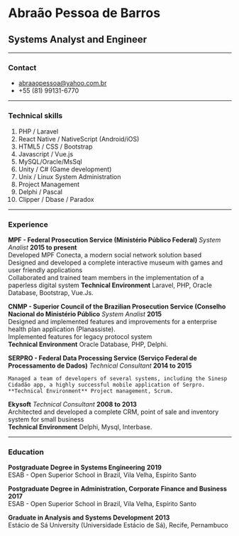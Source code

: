 # Abraão Pessoa de Barros
## Systems Analyst and Engineer

------

### Contact 
* [abraaopessoa@yahoo.com.br](mailto:abraaopessoa@yahoo.com.br)
* +55 (81) 99131-6770 

------

### Technical skills

1. PHP / Laravel
1. React Native / NativeScript (Android/iOS)
1. HTML5 / CSS / Bootstrap
1. Javascript / Vue.js 
1. MySQL/Oracle/MsSql
1. Unity / C# (Game development)
1. Unix / Linux System Administration
1. Project Management
1. Delphi / Pascal
1. Clipper / Dbase / Paradox


------

### Experience

**MPF - Federal Prosecution Service (Ministério Público Federal)** *System Analist* __2015 to present__  
	Developed MPF Conecta, a modern social network solution based  
    Designed and developed  a complete interactive museum with games and user friendly applications  
	Collaborated and trained team members in the implementation of a paperless digital system
	**Technical Environment** Laravel, PHP, Oracle Database, Bootstrap, Vue.Js.

**CNMP - Superior Council of the Brazilian Prosecution Service (Conselho Nacional do Ministério Público** *System Analist* __2015__  
    Designed and implemented features and improvements for a enterprise health plan application (Planassiste).  
	Implemented features for legacy protocol system  
	**Technical Environment** Oracle Database, PHP, Delphi.

**SERPRO - Federal Data Processing Service (Serviço Federal de Processamento de Dados)** *Technical Consultant* __2014 to 2015__  

	Managed a team of developers of several systems, including the Sinesp Cidadão app, a highly successful mobile application of Serpro.  
	**Technical Environment** Project management, Scrum.

**Ekysoft** *Technical Consultant* __2008 to 2013__   
	Architected and developed a complete CRM, point of sale and inventory system for small business  
	**Technical Environment** Delphi, Mysql, Interbase.

------
<!--- 
### Projects

* **Ethical Barcode**
	Cordova based app(iOS & Android) that leverages a huge amalgamation of public data. Driven by over 30 web spiders, 15 webservices and multiple external databases it provides brand ratings from non-profit organisations by scanning product barcodes.

* **Halifax Crime Heatmap**
	HTML5 Animated heatmap visualising crimes in the city of Halifax. Built on a customised version Heatmap.js library which enables smooth animation. Won silver in the [Apps4Halifax](http://apps4halifax.ca/) city category.

* **Foxish**
	Chrome extension that enables Firefox-style live RSS feeds with over fifteen thousand active users a 4/5 star rating. Featured on 
    [Apps4Halifax](http://apps4halifax.ca/) city category.

------
 --->
### Education

**Postgraduate Degree in Systems Engineering** __2019__  
	ESAB - Open Superior School in Brazil, Vila Velha, Espírito Santo

**Postgraduate Degree in Administration, Corporate Finance and Business** __2017__  
	ESAB - Open Superior School in Brazil, Vila Velha, Espírito Santo

**Graduate in Analysis and Systems Development** __2013__  
	Estácio de Sá University (Universidade Estácio de Sá), Recife, Pernambuco
